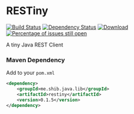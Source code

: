 # RESTiny
[![Build Status](https://travis-ci.org/shibme/restiny.svg)](https://travis-ci.org/shibme/restiny)
[![Dependency Status](https://www.versioneye.com/user/projects/57231512ba37ce004309ecca/badge.svg?style=flat)](https://www.versioneye.com/user/projects/57231512ba37ce004309ecca)
[![Download](https://api.bintray.com/packages/shibme/maven/restiny/images/download.svg)](https://bintray.com/shibme/maven/restiny/_latestVersion)
[![Percentage of issues still open](http://isitmaintained.com/badge/open/shibme/restiny.svg)](http://isitmaintained.com/project/shibme/restiny "Percentage of issues still open")

A tiny Java REST Client

### Maven Dependency
Add to your `pom.xml`
```xml
<dependency>
	<groupId>me.shib.java.lib</groupId>
	<artifactId>restiny</artifactId>
	<version>0.1.5</version>
</dependency>
```
